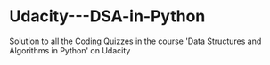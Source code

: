 # Udacity---DSA-in-Python
Solution to all the Coding Quizzes in the course 'Data Structures and Algorithms in Python' on Udacity
